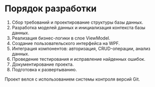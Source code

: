 # Порядок разработки

1. Сбор требований и проектирование структуры базы данных.
2. Разработка моделей данных и инициализация контекста базы данных.
3. Реализация бизнес-логики в слое ViewModel.
4. Создание пользовательского интерфейса на WPF.
5. Интеграция компонентов: авторизация, CRUD-операции, анализ данных.
6. Проведение тестирования и исправление найденных ошибок.
7. Документирование проекта.
8. Подготовка к развертыванию.

Проект велся с использованием системы контроля версий Git.
